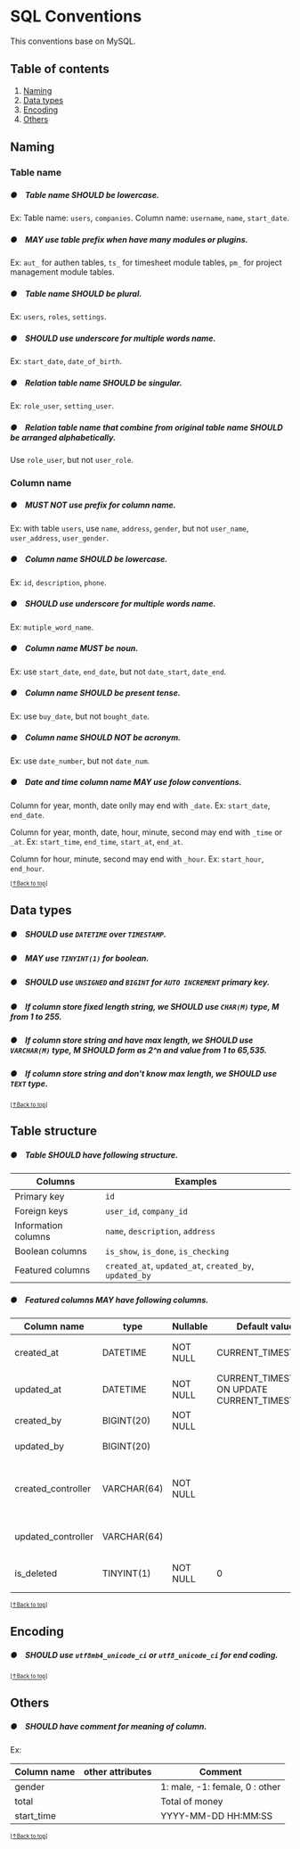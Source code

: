# SQL Conventions

This conventions base on MySQL.

## Table of contents

1. [Naming](#naming)
2. [Data types](#data-types)
3. [Encoding](#encoding)
4. [Others](#others)

## Naming

### Table name

##### ●　Table name SHOULD be lowercase.

Ex: Table name: `users`, `companies`. Column name: `username`, `name`, `start_date`.

##### ●　MAY use table prefix when have many modules or plugins.

Ex: `aut_` for authen tables, `ts_` for timesheet module tables, `pm_` for project management module tables.

##### ●　Table name SHOULD be plural.

Ex: `users`, `roles`, `settings`.

##### ●　SHOULD use underscore for multiple words name.

Ex: `start_date`, `date_of_birth`.

##### ●　Relation table name SHOULD be singular.

Ex: `role_user`, `setting_user`.

##### ●　Relation table name that combine from original table name SHOULD be arranged alphabetically.

Use `role_user`, but not `user_role`.

### Column name

##### ●　MUST NOT use prefix for column name.

Ex: with table `users`, use `name`, `address`, `gender`, but not `user_name`, `user_address`, `user_gender`.

##### ●　Column name SHOULD be lowercase.

Ex: `id`, `description`, `phone`.

##### ●　SHOULD use underscore for multiple words name.

Ex: `mutiple_word_name`.

##### ●　Column name MUST be noun.

Ex: use `start_date`, `end_date`, but not `date_start`, `date_end`.

##### ●　Column name SHOULD be present tense.

Ex: use `buy_date`, but not `bought_date`.

##### ●　Column name SHOULD NOT be acronym.

Ex: use `date_number`, but not `date_num`.

##### ●　Date and time column name MAY use folow conventions.

Column for year, month, date onlly may end with `_date`. Ex: `start_date`, `end_date`.

Column for year, month, date, hour, minute, second may end with `_time` or `_at`. Ex: `start_time`, `end_time`, `start_at`, `end_at`.

Column for hour, minute, second may end with `_hour`. Ex: `start_hour`, `end_hour`.

<sub><sup>[[↑Back to top](#table-of-contents)]</sup></sub>

## Data types

##### ●　SHOULD use `DATETIME` over `TIMESTAMP`.
##### ●　MAY use `TINYINT(1)` for boolean.
##### ●　SHOULD use `UNSIGNED` and `BIGINT` for `AUTO INCREMENT` primary key.
##### ●　If column store fixed length string, we SHOULD use `CHAR(M)` type, M from 1 to 255.
##### ●　If column store string and have max length, we SHOULD use `VARCHAR(M)` type, M SHOULD form as 2^n and value from 1 to 65,535.
##### ●　If column store string and don't know max length, we SHOULD use `TEXT` type.

<sub><sup>[[↑Back to top](#table-of-contents)]</sup></sub>

## Table structure

##### ●　Table SHOULD have following structure.

Columns | Examples
------- | --------
Primary key | `id`
Foreign keys | `user_id`, `company_id`
Information columns | `name`, `description`, `address`
Boolean columns | `is_show`, `is_done`, `is_checking`
Featured columns | `created_at`, `updated_at`, `created_by`, `updated_by`

##### ●　Featured columns MAY have following columns.

Column name | type | Nullable | Default value | Comment
----------- | ---- | -------- | ------------- | -------
created_at | DATETIME | NOT NULL | CURRENT_TIMESTAMP | Date and time created
updated_at | DATETIME | NOT NULL | CURRENT_TIMESTAMP ON UPDATE CURRENT_TIMESTAMP | Date and time updated
created_by | BIGINT(20) | NOT NULL | | Created user
updated_by | BIGINT(20) | | | Updated user
created_controller | VARCHAR(64) | NOT NULL | | Created controller name, use for track data
updated_controller | VARCHAR(64) | | | Updated controller name
is_deleted | TINYINT(1) | NOT NULL | 0 | Use for soft delete

<sub><sup>[[↑Back to top](#table-of-contents)]</sup></sub>

## Encoding

##### ●　SHOULD use `utf8mb4_unicode_ci` or `utf8_unicode_ci` for end coding.

<sub><sup>[[↑Back to top](#table-of-contents)]</sup></sub>

## Others

##### ●　SHOULD have comment for meaning of column.

Ex:

Column name | other attributes | Comment
----------- | ---------------- | -------
gender | | 1: male, -1: female, 0 : other
total | | Total of money
start_time | | YYYY-MM-DD HH:MM:SS

<sub><sup>[[↑Back to top](#table-of-contents)]</sup></sub>

